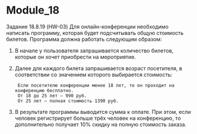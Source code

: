 # Module_18
 Задание 18.8.19 (HW-03)
Для онлайн-конференции необходимо написать программу, которая будет подсчитывать общую стоимость билетов. Программа должна работать следующим образом:

1. В начале у пользователя запрашивается количество билетов, которые он хочет приобрести на мероприятие.

2. Далее для каждого билета запрашивается возраст посетителя, в соответствии со значением которого выбирается стоимость:

        Если посетителю конференции менее 18 лет, то он проходит на конференцию бесплатно.
        От 18 до 25 лет — 990 руб.
        От 25 лет — полная стоимость 1390 руб.

3. В результате программы выводится сумма к оплате. При этом, если человек регистрирует больше трёх человек на конференцию, то дополнительно получает 10% скидку на полную стоимость заказа.

